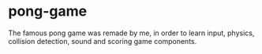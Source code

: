 # pong-game
The famous pong game was remade by me, in order to learn input, physics, collision detection, sound and scoring game components.
